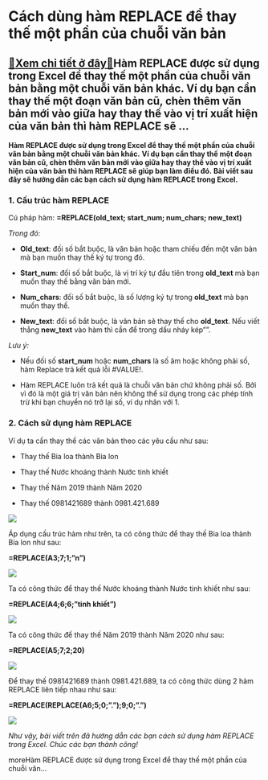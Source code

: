 Cách dùng hàm REPLACE để thay thế một phần của chuỗi văn bản
================================================================

[:gift:Xem chi tiết ở đây:gift:](https://hddtvn.com/cach-dung-ham-replace-de-thay-the-mot-phan-cu%cc%89a-chuo%cc%83i-van-ba%cc%89n/)Hàm REPLACE được sử dụng trong Excel để thay thế một phần của chuỗi văn bản bằng một chuỗi văn bản khác. Ví dụ bạn cần thay thế một đoạn văn bản cũ, chèn thêm văn bản mới vào giữa hay thay thế vào vị trí xuất hiện của văn bản thì hàm REPLACE sẽ …
------------------------------------------------------------------------------------------------------------------------------------------------------------------------------------------------------------------------------------------------------------------

**Hàm REPLACE được sử dụng trong Excel để thay thế một phần của chuỗi văn bản bằng một chuỗi văn bản khác.** **Ví dụ bạn cần thay thế một đoạn văn bản cũ, chèn thêm văn bản mới vào giữa hay thay thế vào vị trí xuất hiện của văn bản thì hàm REPLACE sẽ giúp bạn làm điều đó.** **Bài viết sau đây sẽ hướng dẫn các bạn cách sử dụng hàm REPLACE trong Excel.**


### 1. Cấu trúc hàm REPLACE


Cú pháp hàm: **=REPLACE(old\_text; start\_num; num\_chars; new\_text)**


*Trong đó:*




* **Old\_text**: đối số bắt buộc, là văn bản hoặc tham chiếu đến một văn bản mà bạn muốn thay thế ký tự trong đó.

* **Start\_num**: đối số bắt buộc, là vị trí ký tự đầu tiên trong **old\_text** mà bạn muốn thay thế bằng văn bản mới.

* **Num\_chars**: đối số bắt buộc, là số lượng ký tự trong **old\_text** mà bạn muốn thay thế.

* **New\_text**: đối số bắt buộc, là văn bản sẽ thay thế cho **old\_text**. Nếu viết thẳng **new\_text** vào hàm thì cần để trong dấu nháy kép””.



*Lưu ý:*




* Nếu đối số **start\_num** hoặc **num\_chars** là số âm hoặc không phải số, hàm Replace trả kết quả lỗi #VALUE!.

* Hàm REPLACE luôn trả kết quả là chuỗi văn bản chứ không phải số. Bởi vì đó là một giá trị văn bản nên không thể sử dụng trong các phép tính trừ khi bạn chuyển nó trở lại số, ví dụ nhân với 1.



### 2. Cách sử dụng hàm REPLACE


Ví dụ ta cần thay thế các văn bản theo các yêu cầu như sau:




* Thay thế Bia loa thành Bia lon

* Thay thế Nước khoáng thành Nước tinh khiết

* Thay thế Năm 2019 thành Năm 2020

* Thay thế 0981421689 thành 0981.421.689



[![](https://hddtvn.com/wp-content/uploads/2021/01/EPhvdtb.png)](https://hddtvn.com/wp-content/uploads/2021/01/EPhvdtb.png)


Áp dụng cấu trúc hàm như trên, ta có công thức để thay thế Bia loa thành Bia lon như sau:


**=REPLACE(A3;7;1;”n”)**


![](https://hddtvn.com/wp-content/uploads/2021/01/27UhFB9.png)


Ta có công thức để thay thế Nước khoáng thành Nước tinh khiết như sau:


**=REPLACE(A4;6;6;”tinh khiết”)**


![](https://hddtvn.com/wp-content/uploads/2021/01/ZUmIDjk.png)


Ta có công thức để thay thế Năm 2019 thành Năm 2020 như sau:


**=REPLACE(A5;7;2;20)**


![](https://hddtvn.com/wp-content/uploads/2021/01/8n2rW4n.png)


Để thay thế 0981421689 thành 0981.421.689, ta có công thức dùng 2 hàm REPLACE liên tiếp nhau như sau:


**=REPLACE(REPLACE(A6;5;0;”.”);9;0;”.”)**


![](https://hddtvn.com/wp-content/uploads/2021/01/tW8cj8i.png)


*Như vậy, bài viết trên đã hướng dẫn các bạn cách sử dụng hàm REPLACE trong Excel. Chúc các bạn thành công!*


moreHàm REPLACE được sử dụng trong Excel để thay thế một phần của chuỗi văn…

